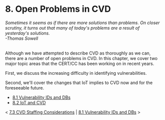 # 8. Open Problems in CVD 








*Sometimes it seems as if there are more solutions than problems. On
closer scrutiny, it turns out that many of today\'s problems are a
result of yesterday\'s solutions.*\
*-Thomas Sowell*

\
Although we have attempted to describe CVD as thoroughly as we can,
there are a number of open problems in CVD. In this chapter, we cover
two major topic areas that the CERT/CC has been working on in recent
years.

First, we discuss the increasing difficulty in identifying
vulnerabilities.

Second, we\'ll cover the changes that IoT implies to CVD now and for the
foreseeable future.

-   [8.1 Vulnerability IDs and
    DBs](8.1-Vulnerability-IDs-and-DBs_47677497.md)
-   [8.2 IoT and CVD](8.2-IoT-and-CVD_47677498.md)



\< [7.3 CVD Staffing
Considerations](7.3-CVD-Staffing-Considerations_47677495.md) \| [8.1
Vulnerability IDs and DBs](8.1-Vulnerability-IDs-and-DBs_47677497.md)
\>















